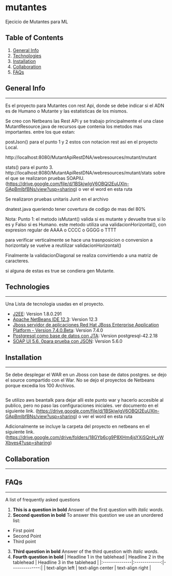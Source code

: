 # mutantes
Ejecicio de Mutantes para ML

## Table of Contents
1. [General Info](#general-info)
2. [Technologies](#technologies)
3. [Installation](#installation)
4. [Collaboration](#collaboration)
5. [FAQs](#faqs)
## General Info
***
Es el proyecto para Mutantes con rest Api, donde se debe indicar si el ADN es de Humano o Mutante y las estatisticas de los mismos.

Se creo con Netbeans las Rest APi y se trabajo principalmente el una clase MutantResource.java  de recursos que contenia los metodos mas importantes.
entre los que estan:

postJson() para el punto 1  y 2
estos con notacion rest asi en el proyecto Local.

http://localhost:8080/MutantApiRestDNA/webresources/mutant/mutant

stats() para el punto 3.
http://localhost:8080/MutantApiRestDNA/webresources/mutant/stats
sobre el que se realizaron pruebas SOAPIU. (https://drive.google.com/file/d/1BSkjwIgV6OBQI2EuUXln-GApBmlbfBNs/view?usp=sharing) o ver el word en esta ruta

Se realizaron pruebas unitaris Junit en el archivo 

dnatest.java
queriendo tener covertura de codigo de mas del 80%

Nota: Punto 1: el metodo isMutant() valida si es mutante y devuelte true si lo es y Falso si es Humano.
este metodo utiliza una validacionHorizontal(), con expresion regular de AAAA o CCCC o GGGG o TTTT

para verificar verticalmente se hace una trasnposicion o conversion a horizontaly se vuelve a reutilizar validacionHorizontal()

Finalmente la validacionDiagonal se realiza convirtiendo a una matriz de caracteres.

si alguna de estas es true se condiera gen Mutante.



## Technologies
***
Una Lista de tecnologia usadas en el proyecto.
* [J2EE](https://www.java.com/download/ie_manual.jsp): Version 1.8.0.291 
* [Apache NetBeans IDE 12.3](https://netbeans.apache.org/): Version 12.3
* [Jboss servidor de aplicaciones Red Hat JBoss Enterprise Application Platform - Version 7.4.0.Beta](https://developers.redhat.com/products/eap/download): Version 7.4.0
* [Postgresql como base de datos con JTA](https://www.postgresql.org): Version postgresql-42.2.18
* [SOAP UI 5.6. 0para prueba con JSON](http://www.soapui.org ): Version 5.6.0
## Installation
***
Se debe desplegar el WAR en un Jboss con base de datos postgres.
se dejo el source compartido con el War. No se dejo el proyectos de Netbeans porque excedia los 100 Archivos.

```

```
Se utilizo aws beantalk para dejar alli este punto war y hacerlo accesible al publico, pero no paso las configuraciones iniciales.
ver documento en el siguiente link. (https://drive.google.com/file/d/1BSkjwIgV6OBQI2EuUXln-GApBmlbfBNs/view?usp=sharing) o ver el word en esta ruta

Adicionalmente se incluye la carpeta del proyecto en netbeans en el siguiente link. (https://drive.google.com/drive/folders/18GYb6cg9P8XHm4jsYXiSQnH_yWXbves4?usp=sharing)
## Collaboration
***

## FAQs
***
A list of frequently asked questions
1. **This is a question in bold**
Answer of the first question with _italic words_. 
2. __Second question in bold__ 
To answer this question we use an unordered list:
* First point
* Second Point
* Third point
3. **Third question in bold**
Answer of the third question with *italic words*.
4. **Fourth question in bold**
| Headline 1 in the tablehead | Headline 2 in the tablehead | Headline 3 in the tablehead |
|:--------------|:-------------:|--------------:|
| text-align left | text-align center | text-align right |
